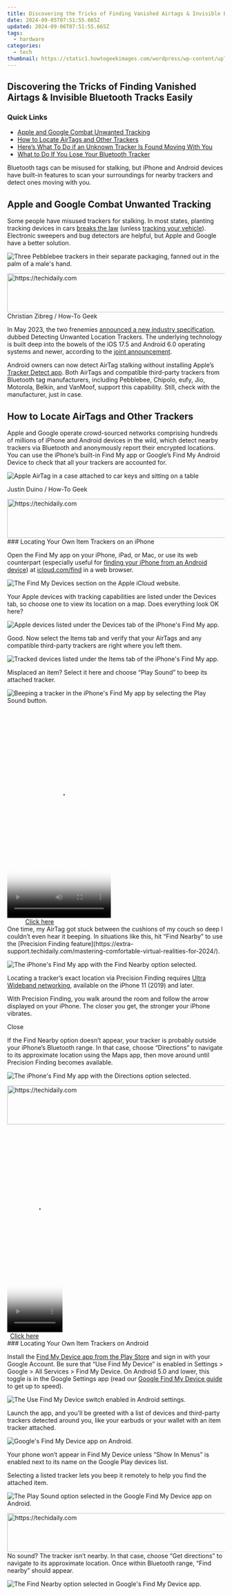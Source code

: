 ```yaml
---
title: Discovering the Tricks of Finding Vanished Airtags & Invisible Bluetooth Tracks Easily
date: 2024-09-05T07:51:55.665Z
updated: 2024-09-06T07:51:55.665Z
tags:
  - hardware
categories:
  - tech
thumbnail: https://static1.howtogeekimages.com/wordpress/wp-content/uploads/2024/04/apple-iphone-find-my-app-airtag-key-ring-wooden-surface.jpg
---
```


## Discovering the Tricks of Finding Vanished Airtags & Invisible Bluetooth Tracks Easily

### Quick Links

* [Apple and Google Combat Unwanted Tracking](https://fix-guide.techidaily.com/reliable-user-guide-to-fix-itel-a60s-running-slow-and-freezing-drfone-by-drfone-fix-android-problems-fix-android-problems/)
* [How to Locate AirTags and Other Trackers](https://techidaily.com/repair-broken-or-corrupt-video-files-of-lava-blaze-pro-5g-by-stellar-video-repair-mobile-video-repair/)
* [Here’s What To Do if an Unknown Tracker Is Found Moving With You](https://win11.techidaily.com/essential-guide-to-windows-11s-auto-hdr-techniques/)
* [What to Do If You Lose Your Bluetooth Tracker](https://some-techniques.techidaily.com/updated-fast-forward-to-flawless-windows-11-photography/)

 Bluetooth tags can be misused for stalking, but iPhone and Android devices have built-in features to scan your surroundings for nearby trackers and detect ones moving with you.

##  Apple and Google Combat Unwanted Tracking

 Some people have misused trackers for stalking. In most states, planting tracking devices in cars [breaks the law](https://family1st.io/gps-laws-of-different-states/) (unless [tracking your vehicle](https://ai-video-editing.techidaily.com/new-how-to-use-twixtor-effect-to-add-slow-motion-effect-to-video-for-2024/)). Electronic sweepers and bug detectors are helpful, but Apple and Google have a better solution.

![Three Pebblebee trackers in their separate packaging,  fanned out in the palm of a male's hand.](https://static1.howtogeekimages.com/wordpress/wp-content/uploads/2024/07/pebblebee-tag-card-clip-fanned-out-in-hand.jpg) 

<!-- affiliate ads begin -->
<a href="https://coinrule.sjv.io/c/5597632/1958378/18409" target="_top" id="1958378">
  <img src="//a.impactradius-go.com/display-ad/18409-1958378" border="0" alt="https://techidaily.com" width="728" height="90"/>
</a>
<img height="0" width="0" src="https://coinrule.sjv.io/i/5597632/1958378/18409" style="position:absolute;visibility:hidden;" border="0" />
<!-- affiliate ads end -->
Christian Zibreg / How-To Geek

 In May 2023, the two frenemies [announced a new industry specification](https://www.apple.com/newsroom/2023/05/apple-google-partner-on-an-industry-specification-to-address-unwanted-tracking/), dubbed Detecting Unwanted Location Trackers. The underlying technology is built deep into the bowels of the iOS 17.5 and Android 6.0 operating systems and newer, according to the [joint announcement](https://security.googleblog.com/2024/05/google-and-apple-deliver-support-for.html).

 Android owners can now detect AirTag stalking without installing Apple’s [Tracker Detect app](https://www.anrdoezrs.net/links/3607085/type/dlg/sid/UUhtgUeUpU2002804/https://play.google.com/store/apps/details?id=com.apple.trackerdetect). Both AirTags and compatible third-party trackers from Bluetooth tag manufacturers, including Pebblebee, Chipolo, eufy, Jio, Motorola, Belkin, and VanMoof, support this capability. Still, check with the manufacturer, just in case.

##  How to Locate AirTags and Other Trackers

 Apple and Google operate crowd-sourced networks comprising hundreds of millions of iPhone and Android devices in the wild, which detect nearby trackers via Bluetooth and anonymously report their encrypted locations. You can use the iPhone’s built-in Find My app or Google’s Find My Android Device to check that all your trackers are accounted for.

![Apple AirTag in a case attached to car keys and sitting on a table](https://static1.howtogeekimages.com/wordpress/wp-content/uploads/2021/04/52559992795_85a2289817_o.jpg) 

Justin Duino / How-To Geek

<!-- affiliate ads begin -->
<a href="https://arkmc.pxf.io/c/5597632/352557/5172" target="_top" id="352557">
  <img src="//a.impactradius-go.com/display-ad/5172-352557" border="0" alt="https://techidaily.com" width="720" height="90"/>
</a>
<img height="0" width="0" src="https://arkmc.pxf.io/i/5597632/352557/5172" style="position:absolute;visibility:hidden;" border="0" />
<!-- affiliate ads end -->
###  Locating Your Own Item Trackers on an iPhone

 Open the Find My app on your iPhone, iPad, or Mac, or use its web counterpart (especially useful for [finding your iPhone from an Android device](https://android-frp.techidaily.com/easy-guide-to-motorola-edge-40-pro-frp-bypass-with-best-methods-by-drfone-android/)) at [icloud.com/find](https://www.icloud.com/find) in a web browser.

![The Find My Devices section on the Apple iCloud website.](https://static1.howtogeekimages.com/wordpress/wp-content/uploads/2024/07/apple-icloud-web-app-find-my-devices.png) 

 Your Apple devices with tracking capabilities are listed under the Devices tab, so choose one to view its location on a map. Does everything look OK here?

![Apple devices listed under the Devices tab of the iPhone's Find My app.](https://static1.howtogeekimages.com/wordpress/wp-content/uploads/2024/07/apple-ios-18-find-my-app-devices-list-closeup.png) 

 Good. Now select the Items tab and verify that your AirTags and any compatible third-party trackers are right where you left them.

![Tracked devices listed under the Items tab of the iPhone's Find My app.](https://static1.howtogeekimages.com/wordpress/wp-content/uploads/2024/07/apple-ios-18-find-my-app-items-list-closeup.png) 

 Misplaced an item? Select it here and choose “Play Sound” to beep its attached tracker.

![Beeping a tracker in the iPhone's Find My app by selecting the Play Sound button.](https://static1.howtogeekimages.com/wordpress/wp-content/uploads/2024/07/apple-ios-18-find-my-app-items-section-play-sound-selected.png) 

<!-- affiliate ads begin -->
<span id="1770776">
					<video width="240" height="480" style="cursor:pointer"
           poster="//a.impactradius-go.com/display-clicktoplayimage/1770776.png"
           onclick="if(!this.playClicked){this.play();this.setAttribute('controls',true);this.playClicked=true;}">
	   <source src="//a.impactradius-go.com/display-ad/20702-1770776">
	   <img src="//a.impactradius-go.com/display-clicktoplayimage/1770776.png" style="border: none; height: 100%; width: 100%; object-fit: contain">
	</video>
	<div style="width:150px;text-align:center"><a href="javascript:window.open(decodeURIComponent('https%3A%2F%2Ftokenmetrics.sjv.io%2Fc%2F5597632%2F1770776%2F20702'), '_blank');void(0);">Click here</a></div>
</span>
<img height="0" width="0" src="https://imp.pxf.io/i/5597632/1770776/20702" style="position:absolute;visibility:hidden;" border="0" />
<!-- affiliate ads end -->
 One time, my AirTag got stuck between the cushions of my couch so deep I couldn’t even hear it beeping. In situations like this, hit “Find Nearby” to use the [Precision Finding feature](https://extra-support.techidaily.com/mastering-comfortable-virtual-realities-for-2024/).

![The iPhone's Find My app with the Find Nearby option selected.](https://static1.howtogeekimages.com/wordpress/wp-content/uploads/2024/07/apple-ios-18-find-my-app-items-section-find-nearby-option-selected.png) 

 Locating a tracker’s exact location via Precision Finding requires [Ultra Wideband networking](https://easy-unlock-android.techidaily.com/in-2024-a-perfect-guide-to-remove-or-disable-google-smart-lock-on-realme-c67-4g-by-drfone-android/), available on the iPhone 11 (2019) and later.

 With Precision Finding, you walk around the room and follow the arrow displayed on your iPhone. The closer you get, the stronger your iPhone vibrates.

Close 

 If the Find Nearby option doesn’t appear, your tracker is probably outside your iPhone’s Bluetooth range. In that case, choose “Directions” to navigate to its approximate location using the Maps app, then move around until Precision Finding becomes available.

![The iPhone's Find My app with the Directions option selected.](https://static1.howtogeekimages.com/wordpress/wp-content/uploads/2024/07/apple-ios-18-find-my-app-items-section-directions-option-selected.png) 

<!-- affiliate ads begin -->
<a href="https://imp.i110150.net/c/5597632/798165/11305" target="_top" id="798165">
  <img src="//a.impactradius-go.com/display-ad/11305-798165" border="0" alt="https://techidaily.com" width="728" height="90"/>
</a>
<img height="0" width="0" src="https://imp.i110150.net/i/5597632/798165/11305" style="position:absolute;visibility:hidden;" border="0" />
<!-- affiliate ads end -->
<!-- affiliate ads begin -->
<span id="1977032">
					<video width="128" height="480" style="cursor:pointer"
           poster="//a.impactradius-go.com/display-clicktoplayimage/1977032.png"
           onclick="if(!this.playClicked){this.play();this.setAttribute('controls',true);this.playClicked=true;}">
	   <source src="//a.impactradius-go.com/display-ad/22993-1977032">
	   <img src="//a.impactradius-go.com/display-clicktoplayimage/1977032.png" style="border: none; height: 100%; width: 100%; object-fit: contain">
	</video>
	<div style="width:80px;text-align:center"><a href="javascript:window.open(decodeURIComponent('https%3A%2F%2Fhomestyler.sjv.io%2Fc%2F5597632%2F1977032%2F22993'), '_blank');void(0);">Click here</a></div>
</span>
<img height="0" width="0" src="https://imp.pxf.io/i/5597632/1977032/22993" style="position:absolute;visibility:hidden;" border="0" />
<!-- affiliate ads end -->
###  Locating Your Own Item Trackers on Android

 Install the [Find My Device app from the Play Store](https://www.anrdoezrs.net/links/3607085/type/dlg/sid/UUhtgUeUpU2002804/https://play.google.com/store/apps/details?id=com.google.android.apps.adm) and sign in with your Google Account. Be sure that “Use Find My Device” is enabled in Settings > Google > All Services > Find My Device. On Android 5.0 and lower, this toggle is in the Google Settings app (read our [Google Find My Device guide](https://win-blog.techidaily.com/troubleshooting-tricks-for-recurring-disruptions-and-crashes-in-ghostwire-tokyo-gaming-experience/) to get up to speed).

![The Use Find My Device switch enabled in Android settings.](https://static1.howtogeekimages.com/wordpress/wp-content/uploads/2024/07/google-android-settings-app-use-find-my-device-option-enabled.png) 

 Launch the app, and you’ll be greeted with a list of devices and third-party trackers detected around you, like your earbuds or your wallet with an item tracker attached.

![Google's Find My Device app on Android.](https://static1.howtogeekimages.com/wordpress/wp-content/uploads/2024/07/google-android-find-my-device-app-main-view.jpeg) 

 Your phone won’t appear in Find My Device unless “Show In Menus” is enabled next to its name on the Google Play devices list.

 Selecting a listed tracker lets you beep it remotely to help you find the attached item.

![The Play Sound option selected in the Google Find My Device app on Android.](https://static1.howtogeekimages.com/wordpress/wp-content/uploads/2024/07/google-android-find-my-device-app-play-sound-option-selected.png) 

<!-- affiliate ads begin -->
<a href="https://appsumo.8odi.net/c/5597632/2123728/7443" target="_top" id="2123728">
  <img src="//a.impactradius-go.com/display-ad/7443-2123728" border="0" alt="https://techidaily.com" width="728" height="90"/>
</a>
<img height="0" width="0" src="https://appsumo.8odi.net/i/5597632/2123728/7443" style="position:absolute;visibility:hidden;" border="0" />
<!-- affiliate ads end -->
 No sound? The tracker isn’t nearby. In that case, choose “Get directions” to navigate to its approximate location. Once within Bluetooth range, “Find nearby” should appear.

![The Find Nearby option selected in Google's Find My Device app.](https://static1.howtogeekimages.com/wordpress/wp-content/uploads/2024/07/google-android-find-my-device-app-find-nearby-option-selected.png) 

<!-- affiliate ads begin -->
<span id="1484963">
					<video width="864" height="864" style="cursor:pointer"
           poster="//a.impactradius-go.com/display-clicktoplayimage/1484963.png"
           onclick="if(!this.playClicked){this.play();this.setAttribute('controls',true);this.playClicked=true;}">
	   <source src="//a.impactradius-go.com/display-ad/16446-1484963">
	   <img src="//a.impactradius-go.com/display-clicktoplayimage/1484963.png" style="border: none; height: 100%; width: 100%; object-fit: contain">
	</video>
	<div style="width:540px;text-align:center"><a href="javascript:window.open(decodeURIComponent('https%3A%2F%2Flaganoo.pxf.io%2Fc%2F5597632%2F1484963%2F16446'), '_blank');void(0);">Click here</a></div>
</span>
<img height="0" width="0" src="https://imp.pxf.io/i/5597632/1484963/16446" style="position:absolute;visibility:hidden;" border="0" />
<!-- affiliate ads end -->
 Choosing this option will fill the onscreen shape as you inch closer to the item to help you pinpoint its exact location.

Close 

[Google Account Help](https://support.google.com/accounts/answer/6160491) explains that the radius around the location pin is “an indication of our confidence in location accuracy.”

<!-- affiliate ads begin -->
<span id="1834903">
					<video width="864" height="1536" style="cursor:pointer"
           poster="//a.impactradius-go.com/display-clicktoplayimage/1834903.png"
           onclick="if(!this.playClicked){this.play();this.setAttribute('controls',true);this.playClicked=true;}">
	   <source src="//a.impactradius-go.com/display-ad/16836-1834903">
	   <img src="//a.impactradius-go.com/display-clicktoplayimage/1834903.png" style="border: none; height: 100%; width: 100%; object-fit: contain">
	</video>
	<div style="width:540px;text-align:center"><a href="javascript:window.open(decodeURIComponent('https%3A%2F%2F25home.pxf.io%2Fc%2F5597632%2F1834903%2F16836'), '_blank');void(0);">Click here</a></div>
</span>
<img height="0" width="0" src="https://imp.pxf.io/i/5597632/1834903/16836" style="position:absolute;visibility:hidden;" border="0" />
<!-- affiliate ads end -->
##  Here’s What To Do if an Unknown Tracker Is Found Moving With You

![Male hand holding an Apple AirTag between thumb and index finger.](https://static1.howtogeekimages.com/wordpress/wp-content/uploads/2024/05/apple-airtag-hand-thumb-index-finger.jpg) 

<!-- affiliate ads begin -->
<a href="https://imp.i357552.net/c/5597632/857869/11832" target="_top" id="857869">
  <img src="//a.impactradius-go.com/display-ad/11832-857869" border="0" alt="https://techidaily.com" width="728" height="90"/>
</a>
<img height="0" width="0" src="https://imp.i357552.net/i/5597632/857869/11832" style="position:absolute;visibility:hidden;" border="0" />
<!-- affiliate ads end -->
Christian Zibreg / How-To Geek

 Keep your eyes open for a notification when an unknown tracker has been detected within Bluetooth range. Borrowing an item like tracked keys from a friend can trigger this alert. But more often than not, it suggests secret tracking is taking place.

###  How to Handle an Unknown Tracker Alert on an iPhone

[If you see an “\[Item\] Found Moving With You” alert,](https://win-answers.techidaily.com/troubleshooting-civilization-vi-solutions-for-launch-issues-on-windows-10/) your first instinct should be that your location is monitored via a planted Bluetooth tracker.

![iPhone notification about an unknown AirTag found moving with the user.](https://static1.howtogeekimages.com/wordpress/wp-content/uploads/2024/05/apple-iphone-lock-screen-notification-privacy-alert-unknown-airtag-found-moving-with-you.jpg) 

 The most conspicuous hiding places for Bluetooth trackers in vehicles include the trunk, behind the front and rear bumpers, a spare tire, under the passenger seat, in the glove compartment and armrest box, behind the dashboard, etc.

 First, select the tracker in the Find My app’s section labeled “Items Detected With You” and try to beep it. Some trackers have their speakers disabled, so use the Find Nearby option or look through your belongings, like a jacket pocket or the outer compartment of a bag, to try to find it. “If you can’t find the device and feel your safety is at risk, go to a safe public location and contact law enforcement,” reads [Apple’s support page](https://support.apple.com/119874).

 Once found, hold the tracker near the top of your iPhone or an NFC-enabled Android phone and hit a notification that appears. You’ll land on a special webpage where you can view the device’s serial number and the last four digits of the owner’s phone number.

![Scanning an AirTag by tapping it against an iPhone's top.](https://static1.howtogeekimages.com/wordpress/wp-content/uploads/2024/05/apple-iphone-airtag-nfc-tap.jpg) 

<!-- affiliate ads begin -->
<a href="https://arkmc.pxf.io/c/5597632/352555/5172" target="_top" id="352555">
  <img src="//a.impactradius-go.com/display-ad/5172-352555" border="0" alt="https://techidaily.com" width="720" height="90"/>
</a>
<img height="0" width="0" src="https://arkmc.pxf.io/i/5597632/352555/5172" style="position:absolute;visibility:hidden;" border="0" />
<!-- affiliate ads end -->
Christian Zibreg / How-To Geek

 If you see a message with information about how to contact the owner, this tracker is likely lost. Otherwise, you’ll only see its serial number and the last four digits of the owner’s phone number. In that case, screenshot the page screen to document the information for your local law enforcement, then disable the tracker.

![In iOS 14.6, AirTag now masks the owner's phone number.](https://static1.howtogeekimages.com/wordpress/wp-content/uploads/2021/05/image-1.png) 

<!-- affiliate ads begin -->
<span id="1770544">
					<video width="240" height="480" style="cursor:pointer"
           poster="//a.impactradius-go.com/display-clicktoplayimage/1770544.png"
           onclick="if(!this.playClicked){this.play();this.setAttribute('controls',true);this.playClicked=true;}">
	   <source src="//a.impactradius-go.com/display-ad/20702-1770544">
	   <img src="//a.impactradius-go.com/display-clicktoplayimage/1770544.png" style="border: none; height: 100%; width: 100%; object-fit: contain">
	</video>
	<div style="width:150px;text-align:center"><a href="javascript:window.open(decodeURIComponent('https%3A%2F%2Ftokenmetrics.sjv.io%2Fc%2F5597632%2F1770544%2F20702'), '_blank');void(0);">Click here</a></div>
</span>
<img height="0" width="0" src="https://imp.pxf.io/i/5597632/1770544/20702" style="position:absolute;visibility:hidden;" border="0" />
<!-- affiliate ads end -->
 Choose “Instructions to Disable” in the Find My app and follow the instructions to prevent the tracker from continuing to share its location, which will stop unwanted tracking. If this is an AirTag tracker, you can deactivate it by [removing its battery](https://extra-hints.techidaily.com/medical-and-health-facebook-ads-campaign-tips/).

![Safari on iPhone with a webpage showing unknown AirTag information displayed.](https://static1.howtogeekimages.com/wordpress/wp-content/uploads/2024/07/apple-ios-17-safari-app-unknown-airtag-information-disable-instructions.png) 

<!-- affiliate ads begin -->
<a href="https://appsumo.8odi.net/c/5597632/2037351/7443" target="_top" id="2037351">
  <img src="//a.impactradius-go.com/display-ad/7443-2037351" border="0" alt="https://techidaily.com" width="728" height="90"/>
</a>
<img height="0" width="0" src="https://appsumo.8odi.net/i/5597632/2037351/7443" style="position:absolute;visibility:hidden;" border="0" />
<!-- affiliate ads end -->
###  How to Handle an Unknown Tracker Alert on Android

 An unknown tracker alert could be something as simple as an AirTag separated from its owner, or you may be traveling with someone who has a tracker with them. In a more sinister scenario, a bad actor has planted a tracker in your belongings or placed it near you.

 Be sure “Unknown tracker alerts” is enabled in Settings > Safety & emergency (Android 12 and up) or Settings > Google > Personal safety (Android 11 and lower).

 If a “Tracker traveling with you” notification pops up on your Android phone, choose “More info” to learn how to find it and what to do next.

![An unknown tracker notification on Android.](https://static1.howtogeekimages.com/wordpress/wp-content/uploads/2024/07/google-android-unknown-tracker-detected-notification.png) 

<!-- affiliate ads begin -->
<a href="https://aligracehair.sjv.io/c/5597632/2012406/19272" target="_top" id="2012406">
  <img src="//a.impactradius-go.com/display-ad/19272-2012406" border="0" alt="https://techidaily.com" width="728" height="90"/>
</a>
<img height="0" width="0" src="https://aligracehair.sjv.io/i/5597632/2012406/19272" style="position:absolute;visibility:hidden;" border="0" />
<!-- affiliate ads end -->
Google

 You can also run a manual scan again to identify nearby trackers, then try beeping the tracker and navigating to its location.

 The unknown tracker alert on iOS and Android supports Apple’s AirTags and any third-party accessories compatible with Google’s and Apple’s Find My networks.

 Tapping an unknown AirTag on the top of your phone will open a page with more information. Screenshot this page just in case. For a non-Apple tracker, choose “Next” and hit “Get tracker info,” then follow the instructions to turn it off.

Close 

##  What to Do If You Lose Your Bluetooth Tracker

 The worst-case scenario is losing a precious item like a wallet in an isolated place. Without other devices in the vicinity to update its GPS coordinates, you can only view its last reported location—which could be miles away—and it won’t help that you cannot beep it either.

![The Chipolo ONE Point next to a Pixel 7](https://static1.howtogeekimages.com/wordpress/wp-content/uploads/wm/2024/07/the-chipolo-one-point-next-to-a-pixel-7-2_53773923496_o.jpg) 

Jerome Thomas / How-To Geek

###  Putting Your Tracker in Lost Mode on an iPhone

 If you’ve lost your AirTag or a compatible Bluetooth tracker, choose “Enable” below “Lost Mode” to receive a notification should anyone’s phone detect it. Before enabling Lost Mode, leave your phone number or email, so the finder can contact the rightful owner—you.

Close 

 All you can do now is sit and pray that someone will eventually stumble upon your lost tracker and be nice enough to contact you.

<!-- affiliate ads begin -->
<span id="1982570">
					<video width="576" height="240" style="cursor:pointer"
           poster="//a.impactradius-go.com/display-clicktoplayimage/1982570.png"
           onclick="if(!this.playClicked){this.play();this.setAttribute('controls',true);this.playClicked=true;}">
	   <source src="//a.impactradius-go.com/display-ad/22993-1982570">
	   <img src="//a.impactradius-go.com/display-clicktoplayimage/1982570.png" style="border: none; height: 100%; width: 100%; object-fit: contain">
	</video>
	<div style="width:360px;text-align:center"><a href="javascript:window.open(decodeURIComponent('https%3A%2F%2Fhomestyler.sjv.io%2Fc%2F5597632%2F1982570%2F22993'), '_blank');void(0);">Click here</a></div>
</span>
<img height="0" width="0" src="https://imp.pxf.io/i/5597632/1982570/22993" style="position:absolute;visibility:hidden;" border="0" />
<!-- affiliate ads end -->
###  Putting Your Tracker in Lost Mode on Android

 If you’ve lost a tag paired with Android, choose “Mark as lost” in the Find My Device app to leave your contact information, so the finder can return the device to you.

![The Mark as Lost option select in the Google Find My Device app on Android.](https://static1.howtogeekimages.com/wordpress/wp-content/uploads/2024/07/google-android-find-my-device-app-mark-as-lost-selected.png) 

<!-- affiliate ads begin -->
<span id="1304647">
					<video width="240" height="200" style="cursor:pointer"
           poster="//a.impactradius-go.com/display-clicktoplayimage/1304647.png"
           onclick="if(!this.playClicked){this.play();this.setAttribute('controls',true);this.playClicked=true;}">
	   <source src="//a.impactradius-go.com/display-ad/15852-1304647">
	   <img src="//a.impactradius-go.com/display-clicktoplayimage/1304647.png" style="border: none; height: 100%; width: 100%; object-fit: contain">
	</video>
	<div style="width:150px;text-align:center"><a href="javascript:window.open(decodeURIComponent('https%3A%2F%2Fthefitville.pxf.io%2Fc%2F5597632%2F1304647%2F15852'), '_blank');void(0);">Click here</a></div>
</span>
<img height="0" width="0" src="https://imp.pxf.io/i/5597632/1304647/15852" style="position:absolute;visibility:hidden;" border="0" />
<!-- affiliate ads end -->
---

 The Internet Engineering Task Force must approve the "Detecting Unwanted Location Trackers" specification to become the official standard for this technology.

 Unfortunately, some trackers won’t gain these capabilities via firmware updates at all. Others may not support both platforms, so check with the manufacturer before hitting the Buy button. However, if you follow the advice and instructions above, more likely than not you can detect and disable trackers that are moving with you.

<ins class="adsbygoogle"
     style="display:block"
     data-ad-format="autorelaxed"
     data-ad-client="ca-pub-7571918770474297"
     data-ad-slot="1223367746"></ins>



<ins class="adsbygoogle"
     style="display:block"
     data-ad-client="ca-pub-7571918770474297"
     data-ad-slot="8358498916"
     data-ad-format="auto"
     data-full-width-responsive="true"></ins>

<span class="atpl-alsoreadstyle">Also read:</span>
<div><ul>
<li><a href="https://instagram-video-recordings.techidaily.com/new-boost-your-igtv-views-top-5-tactics-for-increased-engagement/"><u>[New] Boost Your IGTV Views  Top 5 Tactics for Increased Engagement</u></a></li>
<li><a href="https://youtube-zero.techidaily.com/n-2024-explore-and-download-50-free-youtube-banners/"><u>[New] In 2024, Explore & Download  50 FREE YouTube Banners!</u></a></li>
<li><a href="https://visual-screen-recording.techidaily.com/new-navigating-zoom-chats-a-guide-to-effective-online-interactions-for-2024/"><u>[New] Navigating Zoom Chats  A Guide to Effective Online Interactions for 2024</u></a></li>
<li><a href="https://some-approaches.techidaily.com/new-top-5-mac-os-sierra-video-editing-apps/"><u>[New] Top 5 Mac OS Sierra Video Editing Apps</u></a></li>
<li><a href="https://fox-http.techidaily.com/updated-in-2024-import-audio-tracks-in-premiere-pro/"><u>[Updated] In 2024, Import Audio Tracks in Premiere Pro</u></a></li>
<li><a href="https://extra-support.techidaily.com/updated-jovial-jamboree-accessing-comic-crafts-for-free/"><u>[Updated] Jovial Jamboree  Accessing Comic Crafts for Free</u></a></li>
<li><a href="https://hardware-reviews.techidaily.com/acer-predator-helios-14-powerful-gaming-in-a-slim-package/"><u>Acer Predator Helios 14: Powerful Gaming in a Slim Package</u></a></li>
<li><a href="https://buynow-reviews.techidaily.com/affordable-high-quality-lenovo-m10-tablet-with-large-hd-screen/"><u>Affordable High-Quality Lenovo M10 Tablet with Large HD Screen</u></a></li>
<li><a href="https://tech-renaissance.techidaily.com/all-you-need-to-know-about-espnpluss-online-sports-viewing-experience/"><u>All You Need To Know About ESPN+'s Online Sports Viewing Experience</u></a></li>
<li><a href="https://hardware-reviews.techidaily.com/anticipate-ryzen-ai-300-laptops-officially-revealed-to-hit-shelves-on-july-nth-find-deals-at-best-buy/"><u>Anticipate Ryzen AI 300 Laptops: Officially Revealed to Hit Shelves on July Nth, Find Deals at Best Buy!</u></a></li>
<li><a href="https://hardware-reviews.techidaily.com/anticipate-the-new-wave-of-laptops-samsungs-galaxy-book4-edge-with-qualcomm-snapdragon-processor-unveiled-in-a-pre-microsoft-spectacle-leak/"><u>Anticipate the New Wave of Laptops: Samsung's Galaxy Book4 Edge with Qualcomm Snapdragon Processor Unveiled in a Pre-Microsoft Spectacle Leak</u></a></li>
<li><a href="https://hardware-reviews.techidaily.com/bytesavvy-insights-unveiling-the-top-rated-electronics-of-the-year/"><u>ByteSavvy Insights: Unveiling the Top-Rated Electronics of the Year</u></a></li>
<li><a href="https://hardware-reviews.techidaily.com/defining-a-cognitive-computing-system-necessity-for-your-tech-arsenal/"><u>Defining a Cognitive Computing System: Necessity for Your Tech Arsenal?</u></a></li>
<li><a href="https://hardware-reviews.techidaily.com/discovering-the-future-of-computers-through-toms-hardware-experts/"><u>Discovering the Future of Computers Through Tom's Hardware Experts</u></a></li>
<li><a href="https://instagram-clips.techidaily.com/drive-participation-with-artisanal-story-inquiries-for-2024/"><u>Drive Participation with Artisanal Story Inquiries for 2024</u></a></li>
<li><a href="https://hardware-reviews.techidaily.com/enter-the-arena-dominate-your-favorite-games-on-a-budget-with-the-899-legion-slim-5-by-lenovo-featuring-an-rtx-4060-gpu/"><u>Enter the Arena! Dominate Your Favorite Games on a Budget With The $899 Legion Slim 5 by Lenovo, Featuring an RTX 4060 GPU.</u></a></li>
<li><a href="https://hardware-reviews.techidaily.com/1723862683628-exclusive-preview-dells-latest-tech-unleashed-xps-and-inspiron-laptops-powered-by-qualcomm-snapdragon-ready-for-q3-launch/"><u>Exclusive Preview: Dell's Latest Tech Unleashed – XPS and Inspiron Laptops Powered by Qualcomm Snapdragon Ready for Q3 Launch</u></a></li>
<li><a href="https://hardware-reviews.techidaily.com/expert-advice-on-computer-components-from-toms-hardware-hub/"><u>Expert Advice on Computer Components From Tom's Hardware Hub</u></a></li>
<li><a href="https://hardware-reviews.techidaily.com/expert-analysis-on-pc-components-by-toms-hardware-specialists/"><u>Expert Analysis on PC Components by Tom's Hardware Specialists</u></a></li>
<li><a href="https://hardware-reviews.techidaily.com/expert-analysis-on-pc-gear-by-toms-electronics-hub/"><u>Expert Analysis on PC Gear by Tom's Electronics Hub</u></a></li>
<li><a href="https://hardware-reviews.techidaily.com/exploring-computing-power-at-toms-hardware-hub-discover-top-gear/"><u>Exploring Computing Power at Tom's Hardware Hub - Discover Top Gear!</u></a></li>
<li><a href="https://hardware-reviews.techidaily.com/gaming-experience-in-the-gigabyte-g6x-good-performance-but-unremarkable-features-explored/"><u>Gaming Experience in the Gigabyte G6X: Good Performance but Unremarkable Features Explored</u></a></li>
<li><a href="https://hardware-reviews.techidaily.com/1723862669669-get-an-in-depth-performance-breakdown-of-the-cutting-edge-asus-zenbook-s16-with-amds-top-of-the-line-ryzen-ai-echnology-the-ryzen-ai-9-hx-370/"><u>Get an In-Depth Performance Breakdown of the Cutting-Edge Asus Zenbook S16 with AMD's Top-of-the-Line Ryzen AI Echnology: The Ryzen AI 9 HX 370</u></a></li>
<li><a href="https://hardware-reviews.techidaily.com/get-the-powerhouse-performance-the-affordable-lenovo-legion-slim-pert-5-for-gamers-now-available-on-newegg-below-1k/"><u>Get the Powerhouse Performance: The Affordable Lenovo Legion Slim Pert-5 for Gamers Now Available on Newegg Below $1K</u></a></li>
<li><a href="https://hardware-reviews.techidaily.com/get-your-hands-on-the-latest-asus-rog-strix-g16-2-now-a-steal-at-1164-on-amazon/"><u>Get Your Hands-On the Latest ASUS ROG Strix G16 2# - Now a Steal at $1,164 on Amazon</u></a></li>
<li><a href="https://hardware-reviews.techidaily.com/high-end-gaming-powerhouse-the-new-razer-blade-18-with-amd-ryzen-9-14900hx-and-top-of-the-line-nvidia-rtx/"><u>High-End Gaming Powerhouse - The New Razer Blade 18 with AMD Ryzen 9-14900HX and Top of the Line Nvidia RTX</u></a></li>
<li><a href="https://hardware-reviews.techidaily.com/how-microsofts-copilotplus-technology-overrides-old-school-ai-pcs-and-redefines-the-future-of-computing-models/"><u>How Microsoft's Copilot+ Technology Overrides Old-School AI PCs and Redefines the Future of Computing Models</u></a></li>
<li><a href="https://hardware-reviews.techidaily.com/1723862704498-hurry-exclusive-deal-on-the-rog-strix-g16-2024-just-1164-available-now-on-amazon/"><u>Hurry! Exclusive Deal on the ROG Strix G16 2024: Just $1,164 Available Now on Amazon</u></a></li>
<li><a href="https://change-location.techidaily.com/in-2024-3-ways-to-fake-gps-without-root-on-asus-rog-phone-8-drfone-by-drfone-virtual-android/"><u>In 2024, 3 Ways to Fake GPS Without Root On Asus ROG Phone 8 | Dr.fone</u></a></li>
<li><a href="https://vp-tips.techidaily.com/in-2024-comparing-standard-and-hdr-screens-the-case-for-aurora/"><u>In 2024, Comparing Standard and HDR Screens  The Case for Aurora</u></a></li>
<li><a href="https://some-skills.techidaily.com/in-2024-the-complete-haul-video-manual-from-shopping-to-screen-time/"><u>In 2024, The Complete Haul Video Manual  From Shopping to Screen Time</u></a></li>
<li><a href="https://hardware-reviews.techidaily.com/introducing-the-upgraded-framework-for-power-packed-13-inch-devices-with-top-tier-intel-and-amd-processors/"><u>Introducing the Upgraded Framework for Power-Packed 13-Inch Devices with Top-Tier Intel and AMD Processors</u></a></li>
<li><a href="https://youtube-tips.techidaily.com/ring-video-edits-essential-mp4-tools-for-mac-users/"><u>Mastering Video Edits  Essential MP4 Tools for Mac Users</u></a></li>
<li><a href="https://games-able.techidaily.com/navigate-to-peak-gaming-the-top-9-software-for-steam-decks/"><u>Navigate to Peak Gaming: The Top 9 Software for Steam Decks</u></a></li>
<li><a href="https://hardware-reviews.techidaily.com/navigating-gadget-trends-discovering-new-horizons-at-toms-hardware-hub/"><u>Navigating Gadget Trends: Discovering New Horizons at Tom's Hardware Hub</u></a></li>
<li><a href="https://hardware-reviews.techidaily.com/navigating-modern-computing-a-dive-into-toms-world-of-hardware/"><u>Navigating Modern Computing - A Dive Into Tom's World of Hardware</u></a></li>
<li><a href="https://hardware-reviews.techidaily.com/navigating-new-innovations-insights-from-toms-hardware/"><u>Navigating New Innovations: Insights From Tom's Hardware</u></a></li>
<li><a href="https://hardware-reviews.techidaily.com/navigating-tech-trends-wisdom-from-toms-hardware/"><u>Navigating Tech Trends: Wisdom From Tom's Hardware</u></a></li>
<li><a href="https://hardware-reviews.techidaily.com/navigating-the-digital-world-with-toms-hardware-experts/"><u>Navigating the Digital World with Tom's Hardware Experts</u></a></li>
<li><a href="https://hardware-reviews.techidaily.com/navigating-the-world-of-hardware-with-toms-guides/"><u>Navigating the World of Hardware with Tom's Guides</u></a></li>
<li><a href="https://hardware-reviews.techidaily.com/1723862736608-revolutionize-gaming-at-a-bargain-the-ultimate-deal-on-a-156-msi-katana-laptop-with-nvidia-rtx-4070-gpu-only-1199/"><u>Revolutionize Gaming at a Bargain - The Ultimate Deal on a 15.6 MSI Katana Laptop with NVIDIA RTX 4070 GPU: Only $1,199</u></a></li>
<li><a href="https://hardware-reviews.techidaily.com/1723862709534-score-big-savings-snag-asus-2024-rog-zephyrus-g14-oled-screen-rtx-4060-for-300-less/"><u>Score Big Savings: Snag ASUS 2024 ROG Zephyrus G14 - OLED Screen, RTX 4060 for $300 Less</u></a></li>
<li><a href="https://tech-hub.techidaily.com/tales-of-turing-strong-vs-subdued-ai/"><u>Tales of Turing: Strong Vs. Subdued AI</u></a></li>
<li><a href="https://hardware-reviews.techidaily.com/the-ultimate-hardware-guide-smart-selections-from-toms-technological-insight/"><u>The Ultimate Hardware Guide: Smart Selections From Tom's Technological Insight</u></a></li>
<li><a href="https://hardware-reviews.techidaily.com/toms-computer-review-expert-insights-on-tech-gadgets/"><u>Tom's Computer Review: Expert Insights on Tech Gadgets</u></a></li>
<li><a href="https://hardware-reviews.techidaily.com/top-reviews-on-memory-processors-and-more-at-tome-hardware-hub/"><u>Top Reviews on Memory, Processors, and More at Tom'e Hardware Hub</u></a></li>
<li><a href="https://hardware-reviews.techidaily.com/unbeatable-deal-lenovo-legion-slim-5-with-rtx/"><u>Unbeatable Deal: Lenovo Legion Slim 5 with RTX</u></a></li>
<li><a href="https://hardware-reviews.techidaily.com/unleash-portable-power-save-up-to-300-on-an-hp-omen-equipped-with-rtx-and-dazzling-oled-panel/"><u>Unleash Portable Power: Save Up to $300 on an HP Omen, Equipped with RTX and Dazzling OLED Panel</u></a></li>
<li><a href="https://hardware-reviews.techidaily.com/unveiling-the-microsoft-surface-pro-plus-a-visual-marvel-with-underwhelming-copilot-ai-capabilities/"><u>Unveiling the Microsoft Surface Pro Plus: A Visual Marvel with Underwhelming Copilot AI Capabilities</u></a></li>
<li><a href="https://visual-screen-recording.techidaily.com/vintage-racing-spectacles-top-five/"><u>Vintage Racing Spectacles  Top Five</u></a></li>
</ul></div>
